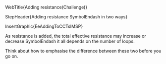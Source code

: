 WebTitle{Adding resistance(Challenge)}

StepHeader{Adding resistance SymbolEndash in two ways}

InsertGraphic{EeAddingToCCTsIMSP}

As resistance is added, the total effective resistance may increase or decrease SymbolEndash it all depends on the number of loops.

Think about how to emphasise the difference between these two before you go on.

